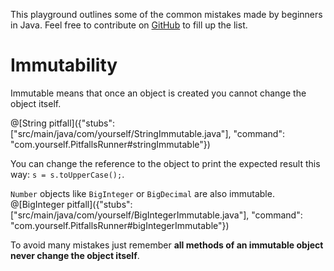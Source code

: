 This playground outlines some of the common mistakes made by beginners in Java. Feel free to contribute on [GitHub](https://github.com) to fill up the list.

# Immutability

Immutable means that once an object is created you cannot change the object itself.

@[String pitfall]({"stubs": ["src/main/java/com/yourself/StringImmutable.java"], "command": "com.yourself.PitfallsRunner#stringImmutable"})

You can change the reference to the object to print the expected result this way: `s = s.toUpperCase();`.

`Number` objects like `BigInteger` or `BigDecimal` are also immutable.
@[BigInteger pitfall]({"stubs": ["src/main/java/com/yourself/BigIntegerImmutable.java"], "command": "com.yourself.PitfallsRunner#bigIntegerImmutable"})

To avoid many mistakes just remember **all methods of an immutable object never change the object itself**.